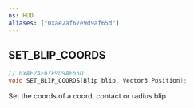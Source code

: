 ```yaml
---
ns: HUD
aliases: ["0xae2af67e9d9af65d"]
---
```

## SET_BLIP_COORDS

```c
// 0xAE2AF67E9D9AF65D
void SET_BLIP_COORDS(Blip blip, Vector3 Position);
```

Set the coords of a coord, contact or radius blip


